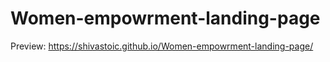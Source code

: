 # Women-empowrment-landing-page

Preview: https://shivastoic.github.io/Women-empowrment-landing-page/
